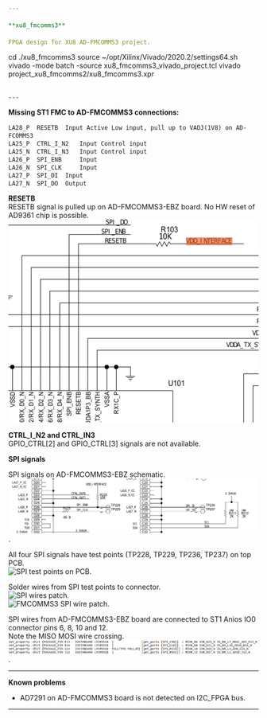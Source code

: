 ```yaml
---  

**xu8_fmcomms3**

FPGA design for XU8 AD-FMCOMMS3 project.

```
cd ./xu8_fmcomms3
source ~/opt/Xilinx/Vivado/2020.2/settings64.sh
vivado -mode batch -source xu8_fmcomms3_vivado_project.tcl
vivado project_xu8_fmcomms2/xu8_fmcomms3.xpr
```

---  
```


**Missing ST1 FMC to AD-FMCOMMS3 connections:**  

```
LA28_P	RESETB 	Input Active Low input, pull up to VADJ(1V8) on AD-FCOMMS3
LA25_P	CTRL_I_N2 	Input Control input
LA25_N	CTRL_I_N3 	Input Control input
LA26_P	SPI_ENB 	Input
LA26_N	SPI_CLK 	Input
LA27_P	SPI_DI 	Input
LA27_N	SPI_DO 	Output
```

**RESETB**  
RESETB signal is pulled up on AD-FMCOMMS3-EBZ board. No HW reset of AD9361 chip is possible.  
![RESETB](./hw_patch_pictures/RESETB.png)  

**CTRL_I_N2 and CTRL_IN3**  
GPIO_CTRL[2] and GPIO_CTRL[3] signals are not available.  

**SPI signals**  

SPI signals on AD-FMCOMMS3-EBZ schematic.  
![shematics](./hw_patch_pictures/SPI.AD-FMCOMMS3_shematic.png).   

All four SPI signals have test points (TP228, TP229, TP236, TP237) on top PCB.  
![SPI test points on PCB](./hw_patch_pictures/SPI_test_points-markings.png).   

Solder wires from SPI test points to connector.  
![SPI wires patch](./hw_patch_pictures/SPI_TP_soldering.png).   
![FMCOMMS3 SPI wire patch](./hw_patch_pictures/xu_fmcomms3_spi_patch.png).   

SPI wires from AD-FMCOMMS3-EBZ board are connected to ST1 Anios IO0 connector pins 6, 8, 10 and 12.  
Note the MISO MOSI wire crossing.  
![SPI to FPGA pins connection](./hw_patch_pictures/SPI_to_IO0_pin_constrains.png).  

---  

**Known problems**  
- AD7291 on AD-FMCOMMS3 board is not detected on I2C_FPGA bus.

---

